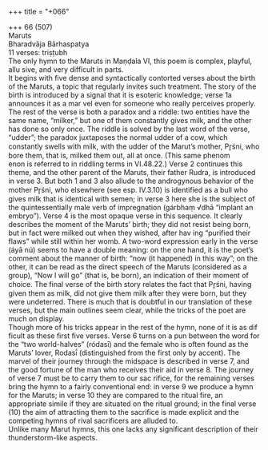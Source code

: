 +++
title = "+066"

+++
66 (507)  
Maruts  
Bharadvāja Bārhaspatya  
11 verses: triṣṭubh  
The only hymn to the Maruts in Maṇḍala VI, this poem is complex, playful, allu sive, and very difficult in parts.  
It begins with five dense and syntactically contorted verses about the birth of  the Maruts, a topic that regularly invites such treatment. The story of the birth is  introduced by a signal that it is esoteric knowledge; verse 1a announces it as a mar vel even for someone who really perceives properly. The rest of the verse is both a  paradox and a riddle: two entities have the same name, “milker,” but one of them  constantly gives milk, and the other has done so only once. The riddle is solved by  the last word of the verse, “udder”; the paradox juxtaposes the normal udder of  a cow, which constantly swells with milk, with the udder of the Marut’s mother,  Pr̥śni, who bore them, that is, milked them out, all at once. (This same phenom  
enon is referred to in riddling terms in VI.48.22.) Verse 2 continues this theme, and  the other parent of the Maruts, their father Rudra, is introduced in verse 3. But  both 1 and 3 also allude to the androgynous behavior of the mother Pr̥śni, who  elsewhere (see esp. IV.3.10) is identified as a bull who gives milk that is identical  with semen; in verse 3 here she is the subject of the quintessentially male verb of  impregnation (gárbhaṃ √dhā “implant an embryo”). Verse 4 is the most opaque  verse in this sequence. It clearly describes the moment of the Maruts’ birth; they  did not resist being born, but in fact were milked out when they wished, after hav ing “purified their flaws” while still within her womb. A two-word expression early  in the verse (áyā nú) seems to have a double meaning: on the one hand, it is the  poet’s comment about the manner of birth: “now (it happened) in this way”; on the other, it can be read as the direct speech of the Maruts (considered as a group),  “Now I will go” (that is, be born), an indication of their moment of choice. The  final verse of the birth story relates the fact that Pr̥śni, having given them as milk,  did not give them milk after they were born, but they were undeterred. There is  much that is doubtful in our translation of these verses, but the main outlines seem  clear, while the tricks of the poet are much on display.  
Though more of his tricks appear in the rest of the hymn, none of it is as dif ficult as these first five verses. Verse 6 turns on a pun between the word for the  “two world-halves” (ródasī) and the female who is often found as the Maruts’ lover,  Rodasī́ (distinguished from the first only by accent). The marvel of their journey  through the midspace is described in verse 7, and the good fortune of the man who  receives their aid in verse 8. The journey of verse 7 must be to carry them to our sac rifice, for the remaining verses bring the hymn to a fairly conventional end: in verse  9 we produce a hymn for the Maruts; in verse 10 they are compared to the ritual  fire, an appropriate simile if they are situated on the ritual ground; in the final verse  (10) the aim of attracting them to the sacrifice is made explicit and the competing  hymns of rival sacrificers are alluded to.  
Unlike many Marut hymns, this one lacks any significant description of their  thunderstorm-like aspects.  